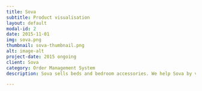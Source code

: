 ```yaml
---
title: Sova
subtitle: Product visualisation
layout: default
modal-id: 2
date: 2015-11-01
img: sova.png
thumbnail: sova-thumbnail.png
alt: image-alt
project-date: 2015 ongoing
client: Sova
category: Order Management System
description: Sova sells beds and bedroom accessories. We help Sova by visualising how they can combine all their different articles into products in different ways.

---
```

